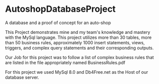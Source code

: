 # AutoshopDatabaseProject
A database and a proof of concept for an auto-shop

This Project demonstrates mine and my team's knowledge and mastery with the MySql language. This project utilizes more than 30 tables, more than 50 business rules, approximately 1000 insert statements, views, triggers, and complex query statements and their corresponding outputs.

Our Job for this project was to follow a list of complex business rules that are listed in the file appropriately named BusinessRules.pdf

For this project we used MySql 8.0 and Db4Free.net as the Host of our database server.
